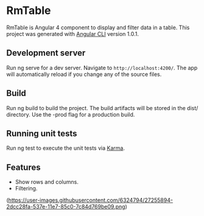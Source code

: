 # RmTable
RmTable is Angular 4 component to display and filter data in a table.
This project was generated with [Angular CLI](https://github.com/angular/angular-cli) version 1.0.1.

## Development server
Run ng serve for a dev server. Navigate to `http://localhost:4200/`. The app will automatically reload if you change any of the source files.

## Build
Run ng build to build the project. The build artifacts will be stored in the dist/ directory. Use the -prod flag for a production build.

## Running unit tests
Run ng test to execute the unit tests via [Karma](https://karma-runner.github.io).

## Features
- Show rows and columns.
- Filtering.

(https://user-images.githubusercontent.com/6324794/27255894-2dcc28fa-537e-11e7-85c0-7c84d769be09.png)

